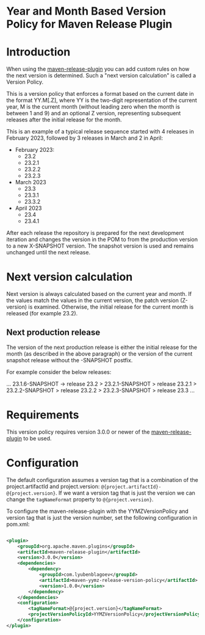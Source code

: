 # Year and Month Based Version Policy for Maven Release Plugin

# Introduction

When using the [maven-release-plugin](https://maven.apache.org/maven-release/maven-release-plugin/) you can add custom rules on how the next version is determined. Such a "next version calculation" is called a Version Policy.

This is a version policy that enforces a format based on the current date in the format YY.M[.Z], where YY is the two-digit representation of the current year, M is the current month (without leading zero when the month is between 1 and 9) and an optional Z version, representing subsequent releases after the initial release for the month.

This is an example of a typical release sequence started with 4 releases in February 2023, followed by 3 releases in March and 2 in April: 

  * February 2023:
    * 23.2
    * 23.2.1
    * 23.2.2
    * 23.2.3
  * March 2023
    * 23.3
    * 23.3.1
    * 23.3.2
  * April 2023
    * 23.4
    * 23.4.1

After each release the repository is prepared for the next development iteration and changes the version in the POM to from the production version to a new X-SNAPSHOT version. The snapshot version is used and remains unchanged until the next release.

# Next version calculation

Next version is always calculated based on the current year and month. If the values match the values in the current version, the patch version (Z-version) is examined. Otherwise, the initial release for the current month is released (for example 23.2).

## Next production release

The version of the next production release is either the initial release for the month (as described in the above paragraph) or the version of the current snapshot release without the -SNAPSHOT postfix. 

For example consider the below releases: 

... 23.1.6-SNAPSHOT -> release 23.2 > 23.2.1-SNAPSHOT > release 23.2.1 > 23.2.2-SNAPSHOT > release 23.2.2 > 23.2.3-SNAPSHOT > release 23.3 ...    

# Requirements
This version policy requires version 3.0.0 or newer of the [maven-release-plugin](https://maven.apache.org/maven-release/maven-release-plugin/) to be used.

# Configuration

The default configuration assumes a version tag that is a combination of the project.artifactId and project.version: `@{project.artifactId}-@{project.version}`. If we want a version tag that is just the version we can change the `tagNameFormat` property to `@{project.version}`.

To configure the maven-release-plugin with the YYMZVersionPolicy and version tag that is just the version number, set the following configuration in pom.xml:

```xml

<plugin>
    <groupId>org.apache.maven.plugins</groupId>
    <artifactId>maven-release-plugin</artifactId>
    <version>3.0.0</version>
    <dependencies>
        <dependency>
            <groupId>com.lyubenblagoev</groupId>
            <artifactId>maven-yymz-release-version-policy</artifactId>
            <version>1.0.0</version>
        </dependency>
    </dependencies>
    <configuration>
        <tagNameFormat>@{project.version}</tagNameFormat>
        <projectVersionPolicyId>YYMZVersionPolicy</projectVersionPolicyId>
    </configuration>
</plugin>
```
